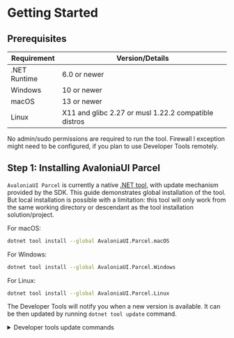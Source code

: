 # Getting Started

## Prerequisites

| Requirement | Version/Details |
|------------|-----------------|
| .NET Runtime | 6.0 or newer |
| Windows | 10 or newer |
| macOS | 13 or newer |
| Linux | X11 and glibc 2.27 or musl 1.22.2 compatible distros |

No admin/sudo permissions are required to run the tool. Firewall l exception might need to be configured, if you plan to use Developer Tools remotely.

## Step 1: Installing AvaloniaUI Parcel

`AvaloniaUI Parcel` is currently a native [.NET tool](https://learn.microsoft.com/en-us/dotnet/core/tools/global-tools), with update mechanism provided by the SDK.
This guide demonstrates global installation of the tool. But local installation is possible with a limitation: this tool will only work from the same working directory or descendant as the tool installation solution/project.

For macOS:

```bash
dotnet tool install --global AvaloniaUI.Parcel.macOS
```

For Windows:

```bash
dotnet tool install --global AvaloniaUI.Parcel.Windows
```

For Linux:

```bash
dotnet tool install --global AvaloniaUI.Parcel.Linux
```

The Developer Tools will notify you when a new version is available. It can be then updated by running `dotnet tool update` command.

<details>
<summary>Developer tools update commands</summary>

To update on macOS:

```bash
dotnet tool update --global AvaloniaUI.Parcel.macOS
```

To update on Windows:

```bash
dotnet tool update --global AvaloniaUI.Parcel.Windows
```

To update on Linux:

```bash
dotnet tool update --global AvaloniaUI.Parcel.Linux
```
</details>

